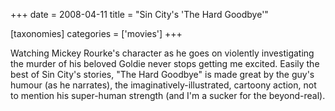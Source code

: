+++
date = 2008-04-11
title = "Sin City's 'The Hard Goodbye'"

[taxonomies]
categories = ['movies']
+++

Watching Mickey Rourke\'s character as he goes on violently
investigating the murder of his beloved Goldie never stops getting me
excited. Easily the best of Sin City\'s stories, \"The Hard Goodbye\" is
made great by the guy\'s humour (as he narrates), the
imaginatively-illustrated, cartoony action, not to mention his
super-human strength (and I\'m a sucker for the beyond-real).
